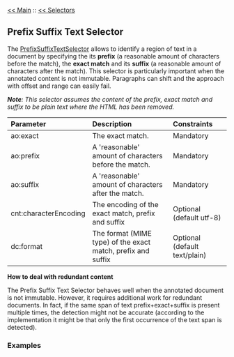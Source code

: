 [<< Main](v2Main.md) :: [<< Selectors](v2Selectors.md)

## Prefix Suffix Text Selector ##

The [PrefixSuffixTextSelector](v2PrefixSuffixTextSelector.md) allows to identify a region of text in a document by specifying the its **prefix** (a reasonable amount of characters before the match), the **exact match** and its **suffix** (a reasonable amount of characters after the match). This selector is particularly important when the annotated content is not immutable. Paragraphs can shift and the approach with offset and range can easily fail.

_**Note**: This selector assumes the content of the prefix, exact match and suffix to be plain text where the HTML has been removed._

| **Parameter** | **Description** | **Constraints** |
|:--------------|:----------------|:----------------|
| ao:exact      | The exact match. |  Mandatory      |
| ao:prefix     | A 'reasonable' amount of characters before the match. | Mandatory       |
| ao:suffix     | A 'reasonable' amount of characters after the match. | Mandatory       |
| cnt:characterEncoding | The encoding of the exact match, prefix and suffix | Optional (default utf-8) |
| dc:format     | The format (MIME type) of the exact match, prefix and suffix  | Optional (default text/plain) |

**How to deal with redundant content**

The Prefix Suffix Text Selector behaves well when the annotated document is not immutable. However, it requires additional work for redundant documents. In fact, if the same span of text prefix+exact+suffix is present multiple times, the detection might not be accurate (according to the implementation it might be that only the first occurrence of the text span is detected).

### Examples ###